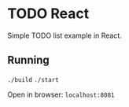 # TODO React
Simple TODO list example in React.

## Running
`./build`
`./start`

Open in browser: `localhost:8081`